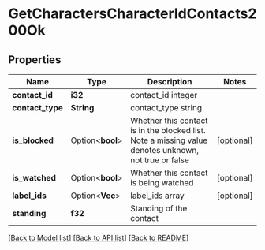 # GetCharactersCharacterIdContacts200Ok

## Properties

Name | Type | Description | Notes
------------ | ------------- | ------------- | -------------
**contact_id** | **i32** | contact_id integer | 
**contact_type** | **String** | contact_type string | 
**is_blocked** | Option<**bool**> | Whether this contact is in the blocked list. Note a missing value denotes unknown, not true or false | [optional]
**is_watched** | Option<**bool**> | Whether this contact is being watched | [optional]
**label_ids** | Option<**Vec<i64>**> | label_ids array | [optional]
**standing** | **f32** | Standing of the contact | 

[[Back to Model list]](../README.md#documentation-for-models) [[Back to API list]](../README.md#documentation-for-api-endpoints) [[Back to README]](../README.md)


